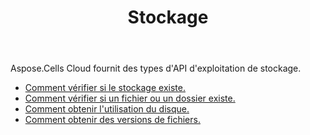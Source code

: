 ﻿---
title: Stockage
second_title: Aspose.Cells Cloud Documen
type: docs
url: /fr/storage/
keywords: disc-usage, file version, exist
description: Aspose.Cells Cloud REST API prend en charge le téléchargement, le téléchargement, la suppression, la copie et le déplacement de dossiers. SDK prend en charge les types de langages de développement. Ils incluent Android, C#, Go, Java, NodeJS, Perl, PHP, Python, Ruby et Swift
weight: 100
---
Aspose.Cells Cloud fournit des types d'API d'exploitation de stockage.

- [Comment vérifier si le stockage existe.](/cells/fr/storage/exist/)
- [Comment vérifier si un fichier ou un dossier existe.](/cells/fr/storage/object-exists/)
- [Comment obtenir l'utilisation du disque.](/cells/fr/storage/disc/)
- [Comment obtenir des versions de fichiers.](/cells/fr/storage/file-versions/)

